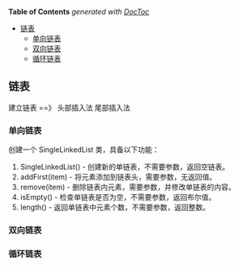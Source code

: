 <!-- START doctoc generated TOC please keep comment here to allow auto update -->
<!-- DON'T EDIT THIS SECTION, INSTEAD RE-RUN doctoc TO UPDATE -->
**Table of Contents**  *generated with [DocToc](https://github.com/thlorenz/doctoc)*

- [链表](#%E9%93%BE%E8%A1%A8)
  - [单向链表](#%E5%8D%95%E5%90%91%E9%93%BE%E8%A1%A8)
  - [双向链表](#%E5%8F%8C%E5%90%91%E9%93%BE%E8%A1%A8)
  - [循环链表](#%E5%BE%AA%E7%8E%AF%E9%93%BE%E8%A1%A8)

<!-- END doctoc generated TOC please keep comment here to allow auto update -->

## 链表

建立链表 ==》  头部插入法 尾部插入法

### 单向链表

创建一个 SingleLinkedList 类，具备以下功能：

1. SingleLinkedList() - 创建新的单链表，不需要参数，返回空链表。
2. addFirst(item) - 将元素添加到链表头，需要参数，无返回值。
3. remove(item) - 删除链表内元素，需要参数，并修改单链表的内容。
4. isEmpty() - 检查单链表是否为空，不需要参数，返回布尔值。
5. length() - 返回单链表中元素个数，不需要参数，返回整数。



### 双向链表

### 循环链表

